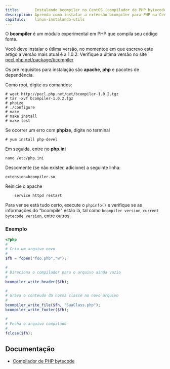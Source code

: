 ```yaml
---
title:       Instalando bcompiler no CentOS (compilador de PHP bytecode)
description: Aprenda como instalar a extensão bcompiler para PHP na CentOS trata-se de um compilador de PHP bytecode
capitulo:    linux-instalando-utils
---
```


O __bcompiler__ é um módulo experimental em PHP que compila seu código fonte.

Você deve instalar o útlima versão, no momentoe em que escrevo este artigo a versão mais atual é a 1.0.2.
Verifique a última versão no site [pecl.php.net/package/bcompiler](http://pecl.php.net/package/bcompiler)

Os pré requisitos para instalação são __apache__, __php__ e pacotes de dependência.

Como root, digite os comandos:

    # wget http://pecl.php.net/get/bcompiler-1.0.2.tgz
    # tar -xvf bcompiler-1.0.2.tgz
    # phpize
    # ./configure
    # make
    # make install
    # make test

Se ocorrer um erro com __phpize__, digite no terminal

    # yum install php-devel

Em seguida, entre no __php.ini__

    nano /etc/php.ini

Descomente (se não exister, adicione) a seguinte linha:

    extension=bcompiler.so

Reinicie o apache

        service httpd restart

Para ver se está tudo certo, execute o `phpinfo()` e verifique se as informações do "bcompile" estão lá,
tal como `bcompiler version`, `current bytecode version`, entre outros.


### Exemplo

```php
<?php
#
# Cria um arquivo novo
#
$fh = fopen("foo.phb","w");

#
# Direciona o compilador para o arquivo ainda vazio
#
bcompiler_write_header($fh);

#
# Grava o conteudo da nossa classe no novo arquivo
#
bcompiler_write_file($fh, "SuaClass.php");
bcompiler_write_footer($fh);

#
# Fecha o arquivo compilado
#
fclose($fh);
```


Documentação
---

- [Compilador de PHP bytecode ](http://php.net/manual/pt_BR/intro.bcompiler.php)